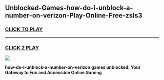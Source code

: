 
## Unblocked-Games-how-do-i-unblock-a-number-on-verizon-Play-Online-Free-zsls3
<h3>
<a href="https://premium76.site?title=how-do-i-unblock-a-number-on-verizon&ref=26A">CLICK TO PLAY</a></h3>
<hr>

<h3>
<a href="https://premium76.site?title=how-do-i-unblock-a-number-on-verizon&ref=26A">CLICK 2 PLAY</a>
  
</h3>

<a href="https://premium76.site?title=how-do-i-unblock-a-number-on-verizon&ref=26A"><img src="https://clearcache.store/games.png"></a>


**how-do-i-unblock-a-number-on-verizon games unblocked: Your Gateway to Fun and Accessible Online Gaming**
